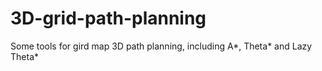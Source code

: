 # 3D-grid-path-planning
Some tools for gird map 3D path planning, including A*, Theta* and Lazy Theta*
